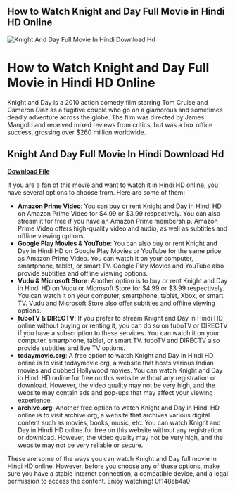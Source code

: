 ## How to Watch Knight and Day Full Movie in Hindi HD Online

 
![Knight And Day Full Movie In Hindi Download Hd](https://occ-0-2794-590.1.nflxso.net/dnm/api/v6/E8vDc_W8CLv7-yMQu8KMEC7Rrr8/AAAABWjy2iyn93xZ0GqpNPh91o6Kc-JovvQunjo1xhsdhjSuizEdt2XUhOWiPH8niuFFdo5NhV628H5jsNIA7Ee57JJrzaB_1bgZCD4f.jpg?r=761)

 
# How to Watch Knight and Day Full Movie in Hindi HD Online
 
Knight and Day is a 2010 action comedy film starring Tom Cruise and Cameron Diaz as a fugitive couple who go on a glamorous and sometimes deadly adventure across the globe. The film was directed by James Mangold and received mixed reviews from critics, but was a box office success, grossing over $260 million worldwide.
 
## Knight And Day Full Movie In Hindi Download Hd


[**Download File**](https://www.google.com/url?q=https%3A%2F%2Furlgoal.com%2F2tKMw7&sa=D&sntz=1&usg=AOvVaw0cxcgQXlCUdtbzLHhgNf9x)

 
If you are a fan of this movie and want to watch it in Hindi HD online, you have several options to choose from. Here are some of them:
 
- **Amazon Prime Video**: You can buy or rent Knight and Day in Hindi HD on Amazon Prime Video for $4.99 or $3.99 respectively. You can also stream it for free if you have an Amazon Prime membership. Amazon Prime Video offers high-quality video and audio, as well as subtitles and offline viewing options.
- **Google Play Movies & YouTube**: You can also buy or rent Knight and Day in Hindi HD on Google Play Movies or YouTube for the same price as Amazon Prime Video. You can watch it on your computer, smartphone, tablet, or smart TV. Google Play Movies and YouTube also provide subtitles and offline viewing options.
- **Vudu & Microsoft Store**: Another option is to buy or rent Knight and Day in Hindi HD on Vudu or Microsoft Store for $4.99 or $3.99 respectively. You can watch it on your computer, smartphone, tablet, Xbox, or smart TV. Vudu and Microsoft Store also offer subtitles and offline viewing options.
- **fuboTV & DIRECTV**: If you prefer to stream Knight and Day in Hindi HD online without buying or renting it, you can do so on fuboTV or DIRECTV if you have a subscription to these services. You can watch it on your computer, smartphone, tablet, or smart TV. fuboTV and DIRECTV also provide subtitles and live TV options.
- **todaymovie.org**: A free option to watch Knight and Day in Hindi HD online is to visit todaymovie.org, a website that hosts various Indian movies and dubbed Hollywood movies. You can watch Knight and Day in Hindi HD online for free on this website without any registration or download. However, the video quality may not be very high, and the website may contain ads and pop-ups that may affect your viewing experience.
- **archive.org**: Another free option to watch Knight and Day in Hindi HD online is to visit archive.org, a website that archives various digital content such as movies, books, music, etc. You can watch Knight and Day in Hindi HD online for free on this website without any registration or download. However, the video quality may not be very high, and the website may not be very reliable or secure.

These are some of the ways you can watch Knight and Day full movie in Hindi HD online. However, before you choose any of these options, make sure you have a stable internet connection, a compatible device, and a legal permission to access the content. Enjoy watching!
 0f148eb4a0
